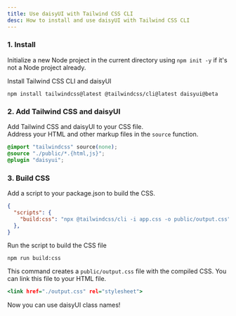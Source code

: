 ```yaml
---
title: Use daisyUI with Tailwind CSS CLI
desc: How to install and use daisyUI with Tailwind CSS CLI
---
```


### 1. Install

Initialize a new Node project in the current directory using `npm init -y` if it's not a Node project already.

Install Tailwind CSS CLI and daisyUI

```sh:Terminal
npm install tailwindcss@latest @tailwindcss/cli@latest daisyui@beta
```

### 2. Add Tailwind CSS and daisyUI

Add Tailwind CSS and daisyUI to your CSS file.  
Address your HTML and other markup files in the `source` function.
  
```postcss:app.css
@import "tailwindcss" source(none);
@source "./public/*.{html,js}";
@plugin "daisyui";
```

### 3. Build CSS

Add a script to your package.json to build the CSS.

```json:package.json
{
  "scripts": {
    "build:css": "npx @tailwindcss/cli -i app.css -o public/output.css"
  },
}
```

Run the script to build the CSS file

```sh:Terminal
npm run build:css
```
This command creates a `public/output.css` file with the compiled CSS. You can link this file to your HTML file.

```html:public/index.html
<link href="./output.css" rel="stylesheet">
```

Now you can use daisyUI class names!
